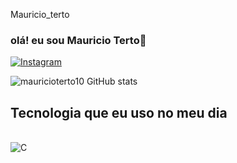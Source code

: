 Mauricio_terto

### olá! eu sou Mauricio Terto👋

[![Instagram](https://img.shields.io/badge/Instagram-E4405F?style=for-the-badge&logo=instagram&logoColor=white)](https://instagram.com/mauricio__terto?igshid=M2RkZGJiMzhjOQ==)

![mauricioterto10 GitHub stats](https://github-readme-stats.vercel.app/api?username=ivyson855&show_icons=true&theme=radical)

## Tecnologia que eu uso no meu dia

<div style ="display: inline_block">
<br/>
<img aling="center" alt="C"
src="https://img.shields.io/badge/C-00599C?style=for-the-badge&logo=c&logoColor=white"/>
</div>
